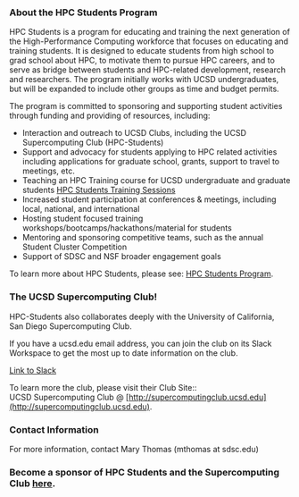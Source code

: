 ### About the HPC Students Program

HPC Students is a program for educating and training the next generation of the High-Performance Computing workforce that focuses on educating and training students. It is designed to educate students from high school to grad school about HPC, to motivate them to pursue HPC careers, and to serve as bridge between students and HPC-related development, research and researchers. The program initially works with UCSD undergraduates, but will be expanded to include other groups as time and budget permits.

The program is committed to sponsoring and supporting student activities through funding and providing of resources, including:

* Interaction and outreach to UCSD Clubs, including the UCSD Supercomputing Club (HPC-Students)
* Support and advocacy for students applying to HPC related activities including applications for graduate school, grants, support to travel to meetings, etc.
* Teaching an HPC Training course for UCSD undergraduate and graduate students [HPC Students Training Sessions](https://hpc-students.sdsc.edu/hpc-training.html)
* Increased student participation at conferences & meetings, including local, national, and international
* Hosting student focused training workshops/bootcamps/hackathons/material for students
* Mentoring and sponsoring competitive teams, such as the annual Student Cluster Competition
* Support of SDSC and NSF broader engagement goals

To learn more about HPC Students, please see: [HPC Students Program](https://www.sdsc.edu/education_and_training/hpc_students.html).


### The UCSD Supercomputing Club!

HPC-Students also collaborates deeply with the University of California, San Diego Supercomputing Club.

If you have a ucsd.edu email address, you can join the club on its Slack Workspace to get the most up to date information on the club.

[Link to Slack](https://hpcstudentsatsdsc.slack.com)

To learn more the club, please visit their Club Site:: <br>
UCSD Supercomputing Club @ [http://supercomputingclub.ucsd.edu](http://supercomputingclub.ucsd.edu). <br>


### Contact Information

For more information, contact Mary Thomas (mthomas at sdsc.edu) 

### Become a sponsor of HPC Students and the Supercomputing Club [here](https://espi.ucsd.edu/make-a-gift?id=e4cddf78-4e99-462b-93ac-ffbea5886c5a).
